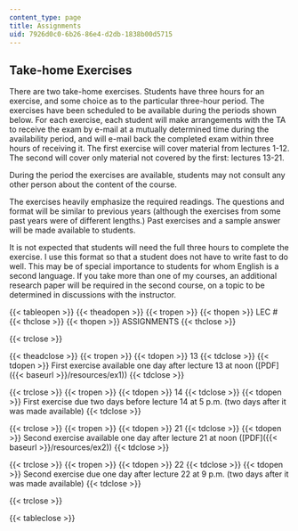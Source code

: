 ```yaml
---
content_type: page
title: Assignments
uid: 7926d0c0-6b26-86e4-d2db-1838b00d5715
---
```


Take-home Exercises
-------------------

There are two take-home exercises. Students have three hours for an exercise, and some choice as to the particular three-hour period. The exercises have been scheduled to be available during the periods shown below. For each exercise, each student will make arrangements with the TA to receive the exam by e-mail at a mutually determined time during the availability period, and will e-mail back the completed exam within three hours of receiving it. The first exercise will cover material from lectures 1-12. The second will cover only material not covered by the first: lectures 13-21.

During the period the exercises are available, students may not consult any other person about the content of the course.

The exercises heavily emphasize the required readings. The questions and format will be similar to previous years (although the exercises from some past years were of different lengths.) Past exercises and a sample answer will be made available to students.

It is not expected that students will need the full three hours to complete the exercise. I use this format so that a student does not have to write fast to do well. This may be of special importance to students for whom English is a second language. If you take more than one of my courses, an additional research paper will be required in the second course, on a topic to be determined in discussions with the instructor.

{{< tableopen >}}
{{< theadopen >}}
{{< tropen >}}
{{< thopen >}}
LEC #
{{< thclose >}}
{{< thopen >}}
ASSIGNMENTS
{{< thclose >}}

{{< trclose >}}

{{< theadclose >}}
{{< tropen >}}
{{< tdopen >}}
13
{{< tdclose >}}
{{< tdopen >}}
First exercise available one day after lecture 13 at noon ([PDF]({{< baseurl >}}/resources/ex1))
{{< tdclose >}}

{{< trclose >}}
{{< tropen >}}
{{< tdopen >}}
14
{{< tdclose >}}
{{< tdopen >}}
First exercise due two days before lecture 14 at 5 p.m. (two days after it was made available)
{{< tdclose >}}

{{< trclose >}}
{{< tropen >}}
{{< tdopen >}}
21
{{< tdclose >}}
{{< tdopen >}}
Second exercise available one day after lecture 21 at noon ([PDF]({{< baseurl >}}/resources/ex2))
{{< tdclose >}}

{{< trclose >}}
{{< tropen >}}
{{< tdopen >}}
22
{{< tdclose >}}
{{< tdopen >}}
Second exercise due one day after lecture 22 at 9 p.m. (two days after it was made available)
{{< tdclose >}}

{{< trclose >}}

{{< tableclose >}}